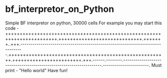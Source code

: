 # bf_interpretor_on_Python
Simple BF interpretor on python, 30000 cells
For example you may start this code - ++++++++++++++++++++++++++++++++++++++++++++++++++++++++++++++++++++++++.+++++++++++++++++++++++++++++.+++++++..+++.-------------------------------------------------------------------------------.+++++++++++++++++++++++++++++++++++++++++++++++++++++++.++++++++++++++++++++++++.+++.------.--------.-------------------------------------------------------------------.-----------------------.
Must print - "Hello world"
Have fun!
